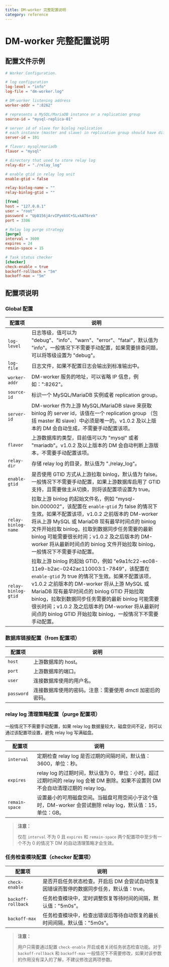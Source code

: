 ```yaml
---
title: DM-worker 完整配置说明
category: reference
---
```


# DM-worker 完整配置说明

## 配置文件示例

```toml
# Worker Configuration.

# log configuration
log-level = "info"
log-file = "dm-worker.log"

# DM-worker listening address
worker-addr = ":8262"

# represents a MySQL/MariaDB instance or a replication group
source-id = "mysql-replica-01"

# server id of slave for binlog replication
# each instance (master and slave) in replication group should have different server id
server-id = 101

# flavor: mysql/mariadb
flavor = "mysql"

# directory that used to store relay log
relay-dir = "./relay_log"

# enable gtid in relay log unit
enable-gtid = false

relay-binlog-name = ""
relay-binlog-gtid = ""

[from]
host = "127.0.0.1"
user = "root"
password = "Up8156jArvIPymkVC+5LxkAT6rek"
port = 3306

# Relay log purge strategy
[purge]
interval = 3600
expires = 24
remain-space = 15

# Task status checker
[checker]
check-enable = true
backoff-rollback = "5m"
backoff-max = "5m"
```

## 配置项说明

### Global 配置

| 配置项        | 说明                                    |
| ------------ | --------------------------------------- |
| `log-level` | 日志等级，值可以为 "debug"、"info"、"warn"、"error"、"fatal"，默认值为 "info"。一般情况下不需要手动配置，如果需要排查问题，可以将等级设置为 "debug"。 |
| `log-file` | 日志文件，如果不配置日志会输出到标准输出中。 |
| `worker-addr` | DM-worker 服务的地址，可以省略 IP 信息，例如：":8262"。 |
| `source-id` | 标识一个 MySQL/MariaDB 实例或者 replication group。 |
| `server-id` | DM-worker 作为上游 MySQL/MariaDB slave 来获取 binlog 的 server id，该值在一个 replication group （包括 master 和 slave）中必须是唯一的。v1.0.2 及以上版本的 DM 会自动生成，不需要手动配置该项。 |
| `flavor` | 上游数据库的类型，目前值可以为 "mysql" 或者 "mariadb"。v1.0.2 及以上版本的 DM 会自动判断上游版本，不需要手动配置该项。 |
| `relay-dir` | 存储 relay log 的目录，默认值为 "./relay_log"。 |
| `enable-gtid` | 是否使用 GTID 方式从上游拉取 binlog，默认值为 false。一般情况下不需要手动配置，如果上游数据库启用了 GTID 支持，且需要做主从切换，则将该配置项设置为 true。 |
| `relay-binlog-name` | 拉取上游 binlog 的起始文件名，例如 "mysql-bin.000002"，该配置在 `enable-gtid` 为 false 的情况下生效。如果不配置该项，v1.0.2 之前版本的 DM-worker 将从上游 MySQL 或 MariaDB 现有最早时间点的 binlog 文件开始拉取 binlog，拉取到数据同步任务需要的最新 binlog 可能需要很长时间；v1.0.2 及之后版本的 DM-worker 将从最新时间点的 binlog 文件开始拉取 binlog，一般情况下不需要手动配置。 |
| `relay-binlog-gtid` | 拉取上游 binlog 的起始 GTID，例如 "e9a1fc22-ec08-11e9-b2ac-0242ac110003:1-7849"，该配置在 `enable-gtid` 为 true 的情况下生效。如果不配置该项，v1.0.2 之前版本的 DM-worker 将从上游 MySQL 或 MariaDB 现有最早时间点的 binlog GTID 开始拉取 binlog，拉取到数据同步任务需要的最新 binlog 可能需要很长时间；v1.0.2 及之后版本的 DM-worker 将从最新时间点的 binlog GTID 开始拉取 binlog，一般情况下不需要手动配置。 |

### 数据库链接配置（from 配置项）

| 配置项        | 说明                                    |
| ------------ | --------------------------------------- |
| `host` | 上游数据库的 host。 |
| `port` | 上游数据库的端口。 |
| `user` | 连接数据库使用的用户名。 |
| `password` | 连接数据库使用的密码。注意：需要使用 dmctl 加密后的密码。 |

### relay log 清理策略配置（purge 配置项）

一般情况下不需要手动配置，如果 relay log 数据量较大，磁盘空间不足，则可以通过该配置项设置，避免 relay log 写满磁盘。

| 配置项        | 说明                                    |
| ------------ | --------------------------------------- |
| `interval` | 定期检查 relay log 是否过期的间隔时间，默认值：3600，单位：秒。 |
| `expires` | relay log 的过期时间，默认值为 0，单位：小时。超过过期时间的 relay log 会被 DM 删除。如果不设置则 DM 不会自动清理过期的 relay log。 |
| `remain-space` | 设置最小的可用磁盘空间。当磁盘可用空间小于这个值时，DM-worker 会尝试删除 relay log，默认值：15，单位：GB。 |

> **注意：**
>
> 仅在 `interval` 不为 0 且 `expires` 和 `remain-space` 两个配置项中至少有一个不为 0 的情况下 DM 的自动清理策略才会生效。

### 任务检查模块配置（checker 配置项）

| 配置项        | 说明                                    |
| ------------ | --------------------------------------- |
| `check-enable` | 是否开启任务状态检查。开启后 DM 会尝试自动恢复因错误而暂停的数据同步任务，默认值：true。 |
| `backoff-rollback` | 任务检查模块中，定时调整恢复等待时间的间隔，默认值："5m0s"。 |
| `backoff-max` | 任务检查模块中，检查出错误后等待自动恢复的最长时间间隔，默认值："5m0s"。 |

> **注意：**
>
> 用户只需要通过配置 `check-enable` 开启或者关闭任务状态检查功能。对于 `backoff-rollback` 和 `backoff-max` 一般情况下不需要修改，如果对该参数的作用没有深入的了解，不建议修改这两项参数。
